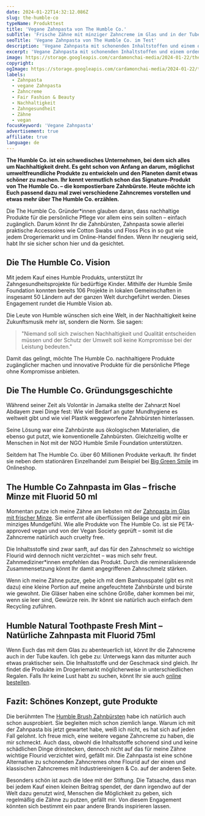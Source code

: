 ```yaml
---
date: 2024-01-22T14:32:12.086Z
slug: the-humble-co
typeName: Produkttest
title: 'Vegane Zahnpasta von The Humble Co.'
subTitle: 'Frische Zähne mit minziger Zahncreme im Glas und in der Tube'
seoTitle: 'Vegane Zahnpasta von The Humble Co. im Test'
description: 'Vegane Zahnpasta mit schonenden Inhaltstoffen und einem ordentlichen Flourid-Gehalt, die von Zahnmediziner*innen empfohlen wird – Ihr habt sie gefunden! Holt Euch letzt alle Infos!'
excerpt: 'Vegane Zahnpasta mit schonenden Inhaltstoffen und einem ordentlichen Flourid-Gehalt – danach bin ich immer auf der Suche. Die Zahncreme, die ich für diesen Artikel getestet habe, wird sogar von Zahnärzt*innen empfohlen und Ihr spendet beim Kauf einen kleinen Betrag. Lest am besten gleich hier, was es damit auf sich hat.'
image: https://storage.googleapis.com/cardamonchai-media/2024-01-22/the-humble-co-sounds-vegan-com-2-jpg-imagine-181828_76736f_2048_1536/640.webp
copyright:
ogImage: https://storage.googleapis.com/cardamonchai-media/2024-01-22/the-humble-co-soundsvegan-com-og-jpg-imagine-181828_8c8980_1200_628/640.webp
labels:
  - Zahnpasta
  - vegane Zahnpasta
  - Zahncreme
  - Fair Fashion & Beauty
  - Nachhaltigkeit
  - Zahngesundheit
  - Zähne
  - vegan
focusKeyword: 'Vegane Zahnpasta'
advertisement: true
affiliate: true
language: de
---
```


**The Humble Co. ist ein schwedisches Unternehmen, bei dem sich alles um Nachhaltigkeit dreht. Es geht schon von Anfang an darum, möglichst umweltfreundliche Produkte zu entwickeln und den Planeten damit etwas schöner zu machen. Ihr kennt vermutlich schon das Signature-Produkt von The Humble Co. – die kompostierbare Zahnbürste. Heute möchte ich Euch passend dazu mal zwei verschiedene Zahncremes vorstellen und etwas mehr über The Humble Co. erzählen.**

Die The Humble Co. Gründer\*innen glauben daran, dass nachhaltige Produkte für die persönliche Pflege vor allem eins sein sollten – einfach zugänglich. Darum könnt Ihr die Zahnbürsten, Zahnpasta sowie allerlei praktische Accessoires wie Cotton Swabs und Floss Pics in so gut wie jedem Drogeriemarkt und im Online-Handel finden. Wenn Ihr neugierig seid, habt Ihr sie sicher schon hier und da gesichtet.

## Die The Humble Co. Vision

Mit jedem Kauf eines Humble Produkts, unterstützt Ihr Zahngesundheitsprojekte für bedürftige Kinder. Mithilfe der Humble Smile Foundation konnten bereits 106 Projekte in lokalen Gemeinschaften in insgesamt 50 Ländern auf der ganzen Welt durchgeführt werden. Dieses Engagement rundet die Humble Vision ab.

Die Leute von Humble wünschen sich eine Welt, in der Nachhaltigkeit keine Zukunftsmusik mehr ist, sondern die Norm. Sie sagen:

> "Niemand soll sich zwischen Nachhaltigkeit und Qualität entscheiden müssen und der Schutz der Umwelt soll keine Kompromisse bei der Leistung bedeuten."

Damit das gelingt, möchte The Humble Co. nachhaltigere Produkte zugänglicher machen und innovative Produkte für die persönliche Pflege ohne Kompromisse anbieten.

## Die The Humble Co. Gründungsgeschichte

Während seiner Zeit als Volontär in Jamaika stellte der Zahnarzt Noel Abdayem zwei Dinge fest: Wie viel Bedarf an guter Mundhygiene es weltweit gibt und wie viel Plastik weggeworfene Zahnbürsten hinterlassen.

Seine Lösung war eine Zahnbürste aus ökologischen Materialien, die ebenso gut putzt, wie konventionelle Zahnbürsten. Gleichzeitig wollte er Menschen in Not mit der NGO Humble Smile Foundation unterstützen.

Seitdem hat The Humble Co. über 60 Millionen Produkte verkauft. Ihr findet sie neben dem stationären Einzelhandel zum Beispiel bei [Big Green Smile](https://tidd.ly/493Ym7y) im Onlineshop.

## The Humble Co Zahnpasta im Glas – frische Minze mit Fluorid 50 ml

Momentan putze ich meine Zähne am liebsten mit der [Zahnpasta im Glas mit frischer Minze](https://tidd.ly/3SuDwc5). Sie entfernt alle überflüssigen Beläge und gibt mir ein minziges Mundgefühl. Wie alle Produkte von The Humble Co. ist sie PETA-approved vegan und von der Vegan Society geprüft – somit ist die Zahncreme natürlich auch cruelty free.

Die Inhaltsstoffe sind zwar sanft, auf das für den Zahnschmelz so wichtige Flourid wird dennoch nicht verzichtet – was mich sehr freut. Zahnmediziner\*innen empfehlen das Produkt. Durch die remineralisierende Zusammensetzung könnt Ihr damit angegriffenen Zahnschmelz stärken.

Wenn ich meine Zähne putze, gebe ich mit dem Bambusspatel (gibt es mit dazu) eine kleine Portion auf meine angefeuchtete Zahnbürste und bürste wie gewohnt. Die Gläser haben eine schöne Größe, daher kommen bei mir, wenn sie leer sind, Gewürze rein. Ihr könnt sie natürlich auch einfach dem Recycling zuführen.

## Humble Natural Toothpaste Fresh Mint – Natürliche Zahnpasta mit Fluorid 75ml

Wenn Euch das mit dem Glas zu abenteuerlich ist, könnt Ihr die Zahncreme auch in der Tube kaufen. Ich gebe zu: Unterwegs kann das mitunter auch etwas praktischer sein. Die Inhaltsstoffe und der Geschmack sind gleich. Ihr findet die Produkte im Drogeriemarkt möglicherweise in unterschiedlichen Regalen. Falls Ihr keine Lust habt zu suchen, könnt Ihr sie auch [online bestellen](https://tidd.ly/3Oc7VJC).

## Fazit: Schönes Konzept, gute Produkte

Die berühmten The [Humble Brush Zahnbürsten](https://tidd.ly/4bk80oD) habe ich natürlich auch schon ausprobiert. Sie begleiten mich schon ziemlich lange. Warum ich mit der Zahnpasta bis jetzt gewartet habe, weiß ich nicht, es hat sich auf jeden Fall gelohnt. Ich freue mich, eine weitere vegane Zahncreme zu haben, die mir schmeckt. Auch dass, obwohl die Inhaltsstoffe schonend sind und keine schädlichen Dinge drinstecken, dennoch nicht auf das für meine Zähne wichtige Flourid verzichtet wird, gefällt mir. Die Zahnpasta ist eine schöne Alternative zu schonenden Zahncremes ohne Flourid auf der einen und klassischen Zahncremes mit Industriereinigern & Co. auf der anderen Seite.

Besonders schön ist auch die Idee mit der Stiftung. Die Tatsache, dass man bei jedem Kauf einen kleinen Beitrag spendet, der dann irgendwo auf der Welt dazu genutzt wird, Menschen die Möglichkeit zu geben, sich regelmäßig die Zähne zu putzen, gefällt mir. Von diesem Engagement könnten sich bestimmt ein paar andere Brands inspirieren lassen.

<Gallery name="the-humble-co-big-green-smile-2" />
